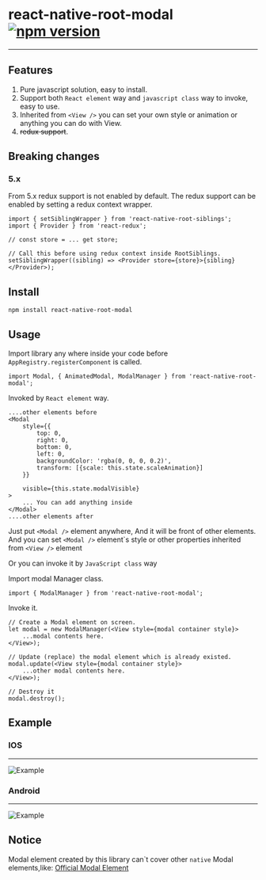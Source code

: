 # react-native-root-modal [![npm version](https://badge.fury.io/js/react-native-root-modal.svg)](http://badge.fury.io/js/react-native-root-modal)

------------------------

## Features
1. Pure javascript solution, easy to install.
2. Support both `React element` way and `javascript class` way to invoke, easy to use.
3. Inherited from `<View />` you can set your own style or animation or anything you can do with View.
4. ~~redux support~~.

## Breaking changes

### 5.x
From 5.x redux support is not enabled by default.
The redux support can be enabled by setting a redux context wrapper.

```
import { setSiblingWrapper } from 'react-native-root-siblings';
import { Provider } from 'react-redux';

// const store = ... get store;

// Call this before using redux context inside RootSiblings.
setSiblingWrapper((sibling) => <Provider store={store}>{sibling}</Provider>);
```


## Install

`npm install react-native-root-modal`

## Usage

Import library any where inside your code before `AppRegistry.registerComponent` is called.

```
import Modal, { AnimatedModal, ModalManager } from 'react-native-root-modal';
```

Invoked by `React element` way.

```
....other elements before
<Modal
    style={{
        top: 0,
        right: 0,
        bottom: 0,
        left: 0,
        backgroundColor: 'rgba(0, 0, 0, 0.2)',
        transform: [{scale: this.state.scaleAnimation}]
    }}

    visible={this.state.modalVisible}
>
    ... You can add anything inside
</Modal>
....other elements after

```

Just put `<Modal />` element anywhere, And it will be front of other elements.
And you can set `<Modal />` element\`s style or other properties inherited from `<View />` element


Or you can invoke it by `JavaScript class` way

Import modal Manager class.
```
import { ModalManager } from 'react-native-root-modal';

```

Invoke it.
```
// Create a Modal element on screen.
let modal = new ModalManager(<View style={modal container style}>
    ...modal contents here.
</View>);

// Update (replace) the modal element which is already existed.
modal.update(<View style={modal container style}>
    ...other modal contents here.
</View>);

// Destroy it
modal.destroy();
```

## Example

### IOS
----
![Example](./Example/screenShoot.ios.gif)

### Android
----
![Example](./Example/screenShoot.android.gif)
## Notice

Modal element created by this library can\`t cover other `native` Modal elements,like: [Official Modal Element](http://facebook.github.io/react-native/docs/modal.html#content)
